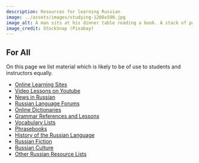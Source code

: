 ```yaml
---
description: Resources for learning Russian
image: ../assets/images/studying-1200x500.jpg
image_alt: A man sits at his dinner table reading a book. A stack of papers and a pencil lie nearby.
image_credit: StockSnap (Pixabay)
---
```

## For All

On this page we list material which is likely to be of use to students
and instructors equally.

* [Online Learning Sites](lessons)
* [Video Lessons on Youtube](youtube-channels)
* [News in Russian](news-in-russian)
* [Russian Language Forums](forums)
* [Online Dictionaries](dictionaries)
* [Grammar References and Lessons](grammar)
* [Vocabulary Lists](vocabulary-lists)
* [Phrasebooks](phrasebooks)
* [History of the Russian Language](language-history)
* [Russian Fiction](fiction)
* [Russian Culture](culture)
* [Other Russian Resource Lists](other-lists)

